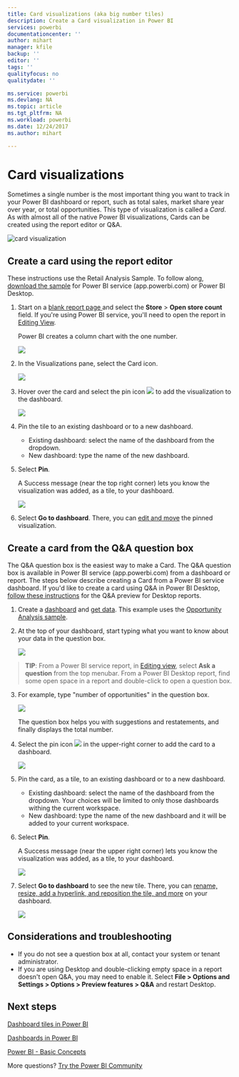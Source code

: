 ```yaml
---
title: Card visualizations (aka big number tiles)
description: Create a Card visualization in Power BI
services: powerbi
documentationcenter: ''
author: mihart
manager: kfile
backup: ''
editor: ''
tags: ''
qualityfocus: no
qualitydate: ''

ms.service: powerbi
ms.devlang: NA
ms.topic: article
ms.tgt_pltfrm: NA
ms.workload: powerbi
ms.date: 12/24/2017
ms.author: mihart

---
```

# Card visualizations
Sometimes a single number is the most important thing you want to track in your Power BI dashboard or report, such as total sales, market share year over year, or total opportunities. This type of visualization is called a *Card*. As with almost all of the native Power BI visualizations, Cards can be created using the report editor or Q&A.

![card visualization](media/power-bi-visualization-card/pbi_opptuntiescard.png)

## Create a card using the report editor
These instructions use the Retail Analysis Sample. To follow along, [download the sample](sample-datasets.md) for Power BI service (app.powerbi.com) or Power BI Desktop.   

1. Start on a [blank report page ](power-bi-report-add-page.md) and select the **Store** \> **Open store count** field. If you're using Power BI service, you'll need to open the report in [Editing View](service-interact-with-a-report-in-editing-view.md).

    Power BI creates a column chart with the one number.

   ![](media/power-bi-visualization-card/pbi_rptnumbertilechart.png)
2. In the Visualizations pane, select the Card icon.

   ![](media/power-bi-visualization-card/pbi_changechartcard.png)
6. Hover over the card and select the pin icon ![](media/power-bi-visualization-card/pbi_pintile.png) to add the visualization to the dashboard.

   ![](media/power-bi-visualization-card/power-bi-pin-icon.png)
7. Pin the tile to an existing dashboard or to a new dashboard.

   * Existing dashboard: select the name of the dashboard from the dropdown.
   * New dashboard: type the name of the new dashboard.
8. Select **Pin**.

   A Success message (near the top right corner) lets you know the visualization was added, as a tile, to your dashboard.

   ![](media/power-bi-visualization-card/power-bi-pin-success-message.png)
9. Select **Go to dashboard**. There, you can [edit and move](service-dashboard-edit-tile.md) the pinned visualization.


## Create a card from the Q&A question box
The Q&A question box is the easiest way to make a Card. The Q&A question box is available in Power BI service (app.powerbi.com) from a dashboard or report. The steps below describe creating a Card from a Power BI service dashboard. If you'd like to create a card using Q&A in Power BI Desktop, [follow these instructions](https://powerbi.microsoft.com/en-us/blog/power-bi-desktop-december-feature-summary/#QandA) for the Q&A preview for Desktop reports.

1. Create a [dashboard](service-dashboards.md) and [get data](service-get-data.md). This example uses the [Opportunity Analysis sample](sample-opportunity-analysis.md).

1. At the top of your dashboard, start typing what you want to know about your data in the question box. 

   ![](media/power-bi-visualization-card/power-bi-q-and-a-box.png)

>**TIP**: From a Power BI service report, in [Editing view](service-reading-view-and-editing-view.md), select **Ask a question** from the top menubar. From a Power BI Desktop report, find some open space in a report and double-click to open a question box.

3. For example, type "number of opportunities" in the question box.

   ![](media/power-bi-visualization-card/power-bi-q-and-a.png)

   The question box helps you with suggestions and restatements, and finally displays the total number.  
4. Select the pin icon ![](media/power-bi-visualization-card/pbi_pintile.png) in the upper-right corner to add the card to a dashboard.

   ![](media/power-bi-visualization-card/power-bi-pin.png)
5. Pin the card, as a tile, to an existing dashboard or to a new dashboard.

   * Existing dashboard: select the name of the dashboard from the dropdown. Your choices will be limited to only those dashboards withing the current workspace.
   * New dashboard: type the name of the new dashboard and it will be added to your current workspace.
6. Select **Pin**.

   A Success message (near the upper right corner) lets you know the visualization was added, as a tile, to your dashboard.  

   ![](media/power-bi-visualization-card/power-bi-success.png)
7. Select **Go to dashboard** to see the new tile. There, you can [rename, resize, add a hyperlink, and reposition the tile, and more](service-dashboard-edit-tile.md) on your dashboard.

   ![](media/power-bi-visualization-card/power-bi-pinned.png)

## Considerations and troubleshooting
- If you do not see a question box at all, contact your system or tenant administrator.    
- If you are using Desktop and double-clicking empty space in a report doesn't open Q&A, you may need to enable it.  Select **File > Options and Settings > Options > Preview features > Q&A** and restart Desktop.


## Next steps
[Dashboard tiles in Power BI](service-dashboard-tiles.md)

[Dashboards in Power BI](service-dashboards.md)

[Power BI - Basic Concepts](service-basic-concepts.md)

More questions? [Try the Power BI Community](http://community.powerbi.com/)
